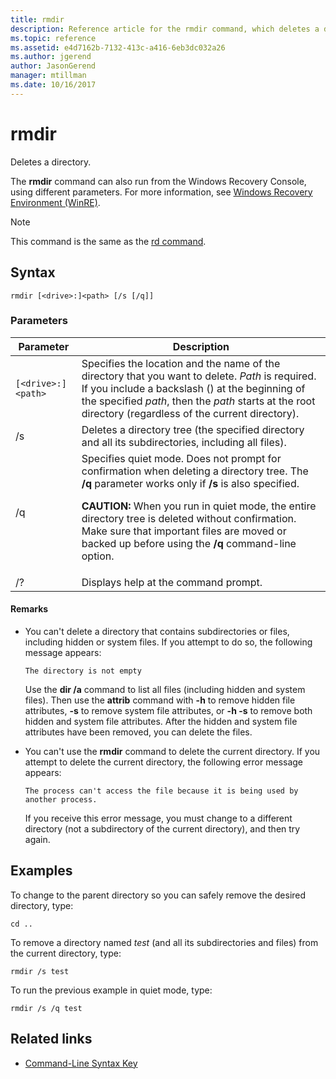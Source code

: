 ```yaml
---
title: rmdir
description: Reference article for the rmdir command, which deletes a directory.
ms.topic: reference
ms.assetid: e4d7162b-7132-413c-a416-6eb3dc032a26
ms.author: jgerend
author: JasonGerend
manager: mtillman
ms.date: 10/16/2017
---
```


# rmdir

Deletes a directory.

The **rmdir** command can also run from the Windows Recovery Console, using different parameters. For more information, see [Windows Recovery Environment (WinRE)](/windows-hardware/manufacture/desktop/windows-recovery-environment--windows-re--technical-reference).

> [!NOTE]
> This command is the same as the [rd command](rd.md).

## Syntax

```
rmdir [<drive>:]<path> [/s [/q]]
```

### Parameters

| Parameter | Description |
|--|--|
| `[<drive>:]<path>` | Specifies the location and the name of the directory that you want to delete. *Path* is required. If you include a backslash (\) at the beginning of the specified *path*, then the *path* starts at the root directory (regardless of the current directory). |
| /s | Deletes a directory tree (the specified directory and all its subdirectories, including all files). |
| /q | Specifies quiet mode. Does not prompt for confirmation when deleting a directory tree. The **/q** parameter works only if **/s** is also specified.<p>**CAUTION:** When you run in quiet mode, the entire directory tree is deleted without confirmation. Make sure that important files are moved or backed up before using the **/q** command-line option. |
| /? | Displays help at the command prompt. |

#### Remarks

- You can't delete a directory that contains subdirectories or files, including hidden or system files. If you attempt to do so, the following message appears:

    `The directory is not empty`

    Use the **dir /a** command to list all files (including hidden and system files). Then use the **attrib** command with **-h** to remove hidden file attributes, **-s** to remove system file attributes, or **-h -s** to remove both hidden and system file attributes. After the hidden and system file attributes have been removed, you can delete the files.

- You can't use the **rmdir** command to delete the current directory. If you attempt to delete the current directory, the following error message appears:

    `The process can't access the file because it is being used by another process.`

    If you receive this error message, you must change to a different directory (not a subdirectory of the current directory), and then try again.

## Examples

To change to the parent directory so you can safely remove the desired directory, type:

```
cd ..
```

To remove a directory named *test* (and all its subdirectories and files) from the current directory, type:

```
rmdir /s test
```

To run the previous example in quiet mode, type:

```
rmdir /s /q test
```

## Related links

- [Command-Line Syntax Key](command-line-syntax-key.md)
